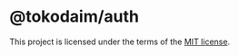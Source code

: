 # @tokodaim/auth

This project is licensed under the terms of the
[MIT license](https://github.com/dafundacom/tokodaim/blob/main/LICENSE.md).
